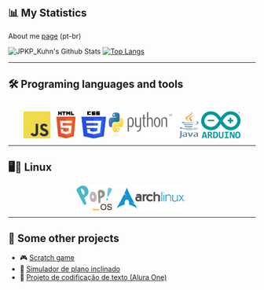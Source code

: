 ## 📊 My Statistics
About me [page](https://jpkp-kuhn.github.io/Sobre-mim/) (pt-br)

![JPKP_Kuhn's Github Stats](https://github-readme-stats.vercel.app/api?username=JPKP-Kuhn&show_icons=true&theme=radical)
[![Top Langs](https://github-readme-stats.vercel.app/api/top-langs/?username=JPKP-Kuhn&layout=compact&theme=radical)](https://github.com/anuraghazra/github-readme-stats)

---

## 🛠 Programing languages and tools
<div style="display: inline_block" align="center"><br>
   <img align="center" alt="JavaScript" height="55" width="55" src="img/JavaScript-logo.png" />
   <img align="center" alt="HTML" height="55" width="55" src="img/HTML5_logo_and_wordmark.png" />
   <img align="center" alt="CSS" height="55" width="50" src="img/CSS3_logo_and_wordmark.png" />
   <img align="center" alt="Python" height="55" width="140" src="img/Python_logo_and_wordmark.png" />
   <img align="center" alt="Java" height="55" width="42" src="img/Java_programming_language_logo.png" />
   <img align="center" alt="Arduino" height="55" width="80" src="img/Arduino_Logo.png">
</div>

---

## 🖥️🐧 Linux
<div align="center">
   <img align="center" alt="Pop!_OS" height="50" src="img/Pop_OS-Logo-nobg.png" />
   <img align="center" alt="Arch Linux" height="50" src="img/Archlinux-logo-standard-version.png" />
</div>

---

## 🌟 Some other projects
- 🎮 [Scratch game](https://scratch.mit.edu/projects/1144569747/)
- 🧪 [Simulador de plano inclinado](https://playcanv.as/p/RQ0Eu8gG/)
- 🔐 [Projeto de codificação de texto (Alura One)](https://chalenge-decodificador.vercel.app/)
